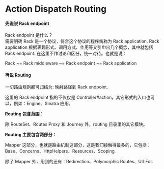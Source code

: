 # Action Dispatch Routing

#### 先说说 Rack endpoint

Rack endpoint 是什么？
<br>
需要明确 Rack 是一个协议，符合这个协议的程序统称为 Rack application. Rack application 根据表现形式、调用方式、作用等又引申出几个概念，其中就包括 Rack endpoint. 在这里不作讨论和区分，统一对待。也就是说：

Rack ~= Rack middleware ~= Rack endpoint ~= Rack application

#### 再说 Routing

一切路由规则都可归结为: 映射路径到 Rack endpoint.

这里的 Rack endpoint 指的不仅仅是 Controller#action，其它形式的入口也可以，例如：Engine、Sinatra 应用。

**Routing 包含范围：**

除 RouteSet、Routes Proxy 和 Journey 外，routing 目录里的其它模块。

**Routing 主要包含两部分：**

Mapper 这部分，也就是路由机制这部分，这是我们接触得最多的，它包括：Base、Concerns、HttpHelpers、Resources、Scoping.

除了 Mapper 外，用到的还有：Redirection、Polymorphic Routes、Url For.
